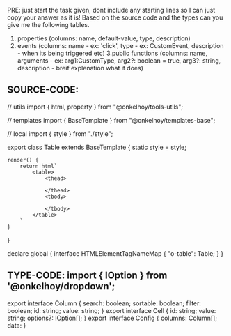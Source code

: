 PRE: just start the task given, dont include any starting lines so I can just copy your answer as it is!
 Based on the source code and the types can you give me the following tables. 
1. properties (columns: name, default-value, type, description) 
2. events (columns: name - ex: 'click', type - ex: CustomEvent<ClickEvent>, description - when its being triggered etc) 
3.public functions (columns: name, arguments - ex: arg1:CustomType, arg2?: boolean = true, arg3?: string, description - breif explenation what it does)

## SOURCE-CODE:
 // utils 
import { html, property } from "@onkelhoy/tools-utils";

// templates
import { BaseTemplate } from "@onkelhoy/templates-base";

// local 
import { style } from "./style";

export class Table extends BaseTemplate {
    static style = style;

    render() {
        return html`
            <table>
                <thead>
                    
                </thead>
                <tbody>

                </tbody>
            </table>
        `
    }
}


declare global {
    interface HTMLElementTagNameMap {
        "o-table": Table;
    }
}

## TYPE-CODE: import { IOption } from '@onkelhoy/dropdown';

export interface Column {
  search: boolean;
  sortable: boolean;
  filter: boolean;
  id: string;
  value: string;
}
export interface Cell {
  id: string;
  value: string;
  options?: IOption[];
}
export interface Config {
  columns: Column[];
  data: 
}